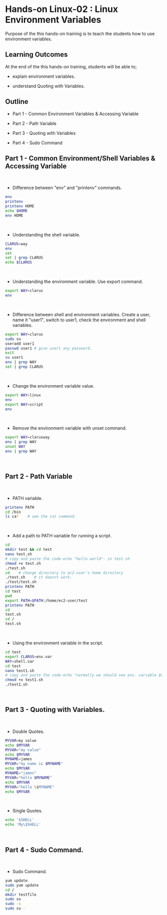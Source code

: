 # Hands-on Linux-02 : Linux Environment Variables

Purpose of the this hands-on training is to teach the students how to use environment variables.

## Learning Outcomes

At the end of the this hands-on training, students will be able to;

- explain environment variables.

- understand Quoting with Variables.

## Outline

- Part 1 - Common Environment Variables & Accessing Variable

- Part 2 - Path Variable

- Part 3 - Quoting with Variables

- Part 4 - Sudo Command

## Part 1 - Common Environment/Shell Variables & Accessing Variable
​
- Difference between "env" and "printenv" commands.
​
```bash
env
printenv
printenv HOME
echo $HOME
env HOME
```
​
- Understanding the shell variable.
​
```bash
CLARUS=way   
env
set
set | grep CLARUS
echo $CLARUS
```
​
- Understanding the environment variable. Use export command.
​
```bash
export WAY=clarus
env
```
​
- Difference between shell and environment variables. Create a user, name it "user1", switch to user1, check the environment and shell variables.
​
```bash
export WAY=clarus
sudo su
useradd user1
passwd user1 # give user1 any password.
exit
su user1
env | grep WAY
set | grep CLARUS
```
​
- Change the environment variable value.
​
```bash
export WAY=linux
env
export WAY=script
env
```
​
- Remove the environment variable with unset command.
​
```bash
export WAY=clarusway
env | grep WAY
unset WAY
env | grep WAY
```
​
## Part 2 - Path Variable
​
- PATH variable.
​
```bash
printenv PATH
cd /bin
ls ca*    # see the cat command.
```
​
- Add a path to PATH variable for running a script.
​
```bash
cd
mkdir test && cd test
nano test.sh
# copy and paste the code-echo "hello world"- in test.sh
chmod +x test.sh
./test.sh
cd    # change directory to ec2-user's home directory
./test.sh    # it doesnt work. 
./test/test.sh
printenv PATH
cd test
pwd
export PATH=$PATH:/home/ec2-user/test
printenv PATH
cd
test.sh
cd /
test.sh
```
​
- Using the environment variable in the script.
​
```bash
cd test
export CLARUS=env.var
WAY=shell.var
cd test
nano test1.sh
# copy and paste the code-echo "normally we should see env. variable $CLARUS but probably we can't see the shell variable $WAY "
chmod +x test1.sh
./test1.sh
```
​
## Part 3 - Quoting with Variables.
​
- Double Quotes.
​
```bash
MYVAR=my value
echo $MYVAR
MYVAR="my value"
echo $MYVAR
MYNAME=james
MYVAR="my name is $MYNAME"
echo $MYVAR
MYNAME="james"
MYVAR="hello $MYNAME"
echo $MYVAR
MYVAR="hello \$MYNAME"
echo $MYVAR
```
​
- Single Quotes.
​
```bash
echo '$SHELL'
echo 'My\$SHELL'
```
​
## Part 4 - Sudo Command.
​
- Sudo Command.
​
```bash
yum update
sudo yum update
cd /
mkdir testfile
sudo su
sudo -s
sudo su -
```